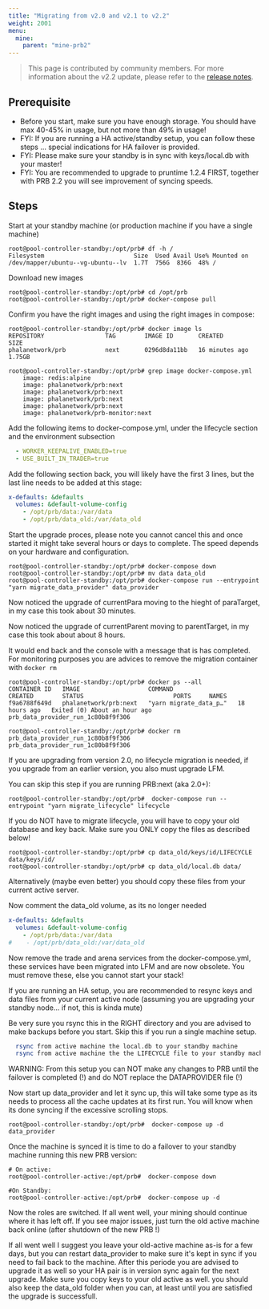```yaml
---
title: "Migrating from v2.0 and v2.1 to v2.2"
weight: 2001
menu:
  mine:
    parent: "mine-prb2"
---
```


> This page is contributed by community members. For more information about the v2.2 update, please refer to the [release notes](/en-us/mine/prb2/2.2-release-note/).

## Prerequisite
- Before you start, make sure you have enough storage. You should have max 40-45% in usage, but not more than 49% in usage!
- FYI: If you are running a HA active/standby setup, you can follow these steps ... special indications for HA failover is provided.
- FYI: Please make sure your standby is in sync with keys/local.db with your master!
- FYI: You are recommended to upgrade to pruntime 1.2.4 FIRST, together with PRB 2.2 you will see improvement of syncing speeds.


## Steps
Start at your standby machine (or production machine if you have a single machine)

```plain
root@pool-controller-standby:/opt/prb# df -h /
Filesystem                         Size  Used Avail Use% Mounted on
/dev/mapper/ubuntu--vg-ubuntu--lv  1.7T  756G  836G  48% /
```

Download new images

```plain
root@pool-controller-standby:/opt/prb# cd /opt/prb
root@pool-controller-standby:/opt/prb# docker-compose pull
```

Confirm you have the right images and using the right images in compose:

```plain
root@pool-controller-standby:/opt/prb# docker image ls
REPOSITORY                 TAG        IMAGE ID       CREATED          SIZE
phalanetwork/prb           next       0296d8da11bb   16 minutes ago   1.75GB

root@pool-controller-standby:/opt/prb# grep image docker-compose.yml
    image: redis:alpine
    image: phalanetwork/prb:next
    image: phalanetwork/prb:next
    image: phalanetwork/prb:next
    image: phalanetwork/prb:next
    image: phalanetwork/prb-monitor:next
```

Add the following items to docker-compose.yml, under the lifecycle section and the environment subsection

```yaml
  - WORKER_KEEPALIVE_ENABLED=true
  - USE_BUILT_IN_TRADER=true
```

Add the following section back, you will likely have the first 3 lines, but the last line needs to be added at this stage:

```yaml
x-defaults: &defaults
  volumes: &default-volume-config
    - /opt/prb/data:/var/data
    - /opt/prb/data_old:/var/data_old
```

Start the upgrade proces, please note you cannot cancel this and once started it might take several hours or days to complete. The speed depends on your hardware and configuration.

```plain
root@pool-controller-standby:/opt/prb# docker-compose down
root@pool-controller-standby:/opt/prb# mv data data_old
root@pool-controller-standby:/opt/prb# docker-compose run --entrypoint "yarn migrate_data_provider" data_provider
```

Now noticed the upgrade of currentPara moving to the hieght of paraTarget, in my case this took about 30 minutes.

Now noticed the upgrade of currentParent moving to parentTarget, in my case this took about about 8 hours.

It would end back and the console with a message that is has completed. For monitoring purposes you are advices to remove the migration container with `docker rm`

```plain
root@pool-controller-standby:/opt/prb# docker ps --all
CONTAINER ID   IMAGE                   COMMAND                  CREATED        STATUS                         PORTS     NAMES
f9a6788f649d   phalanetwork/prb:next   "yarn migrate_data_p…"   18 hours ago   Exited (0) About an hour ago             prb_data_provider_run_1c80b8f9f306

root@pool-controller-standby:/opt/prb# docker rm prb_data_provider_run_1c80b8f9f306
prb_data_provider_run_1c80b8f9f306
```


If you are upgrading from version 2.0, no lifecycle migration is needed, if you upgrade from an earlier version, you also must upgrade LFM.

You can skip this step if you are running PRB:next (aka 2.0+):

```plain
root@pool-controller-standby:/opt/prb#  docker-compose run --entrypoint "yarn migrate_lifecycle" lifecycle
```

If you do NOT have to migrate lifecycle, you will have to copy your old database and key back. Make sure you ONLY copy the files as described below!

```plain
root@pool-controller-standby:/opt/prb# cp data_old/keys/id/LIFECYCLE data/keys/id/
root@pool-controller-standby:/opt/prb# cp data_old/local.db data/
```

Alternatively (maybe even better) you should copy these files from your current active server.

Now comment the data_old volume, as its no longer needed

```yaml
x-defaults: &defaults
  volumes: &default-volume-config
    - /opt/prb/data:/var/data
#    - /opt/prb/data_old:/var/data_old
```

Now remove the trade and arena services from the docker-compose.yml, these services have been migrated into LFM and are now obsolete. You must remove these, else you cannot start your stack!

If you are running an HA setup, you are recommended to resync keys and data files from your current active node (assuming you are upgrading your standby node... if not, this is kinda mute)

Be very sure you rsync this in the RIGHT directory and you are advised to make backups before you start. Skip this if you run a single machine setup.

```bash
  rsync from active machine the local.db to your standby machine
  rsync from active machine the the LIFECYCLE file to your standby machine
```

WARNING: From this setup you can NOT make any changes to PRB until the failover is completed (!) and do NOT replace the DATAPROVIDER file (!)

Now start up data_provider and let it sync up, this will take some type as its needs to process all the cache updates at its first run. You will know when its done syncing if the excessive scrolling stops.

```plain
root@pool-controller-standby:/opt/prb#  docker-compose up -d data_provider
```

Once the machine is synced it is time to do a failover to your standby machine running this new PRB version:

```plain
# On active:
root@pool-controller-active:/opt/prb#  docker-compose down

#On Standby:
root@pool-controller-active:/opt/prb#  docker-compose up -d
```

Now the roles are switched. If all went well, your mining should continue where it has left off. If you see major issues, just turn the old active machine back online (after shutdown of the new PRB !)

If all went well I suggest you leave your old-active machine as-is for a few days, but you can restart data_provider to make sure it's kept in sync if you need to fail back to the machine. After
this periode you are advised to upgrade it as well so your HA pair is in version sync again for the next upgrade. Make sure you copy keys to your old active as well. you should also keep the data_old
folder when you can, at least until you are satisfied the upgrade is successfull.
